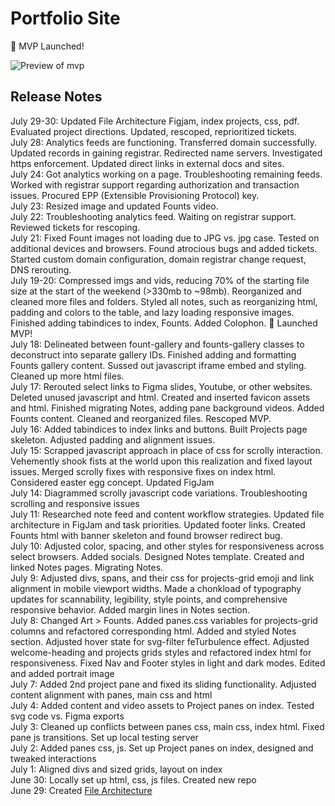 # Portfolio Site
🎉 MVP Launched!

![Preview of mvp](https://github.com/ssaanndwich/ssaanndwich.github.io/blob/main/imgs/mvp_preview.gif)

## Release Notes
July 29-30: Updated File Architecture Figjam, index projects, css, pdf. Evaluated project directions. Updated, rescoped, reprioritized tickets.  
July 28: Analytics feeds are functioning. Transferred domain successfully. Updated records in gaining registrar. Redirected name servers. Investigated https enforcement. Updated direct links in external docs and sites.  
July 24: Got analytics working on a page. Troubleshooting remaining feeds. Worked with registrar support regarding authorization and transaction issues. Procured EPP (Extensible Provisioning Protocol) key.  
July 23: Resized image and updated Founts video.  
July 22: Troubleshooting analytics feed. Waiting on registrar support. Reviewed tickets for rescoping.   
July 21: Fixed Fount images not loading due to JPG vs. jpg case. Tested on additional devices and browsers. Found atrocious bugs and added tickets. Started custom domain configuration, domain registrar change request, DNS rerouting.  
July 19-20: Compressed imgs and vids, reducing 70% of the starting file size at the start of the weekend (>330mb to ~98mb). Reorganized and cleaned more files and folders. Styled all notes, such as reorganizing html, padding and colors to the table, and lazy loading responsive images. Finished adding tabindices to index, Founts. Added Colophon. 🎉 Launched MVP!  
July 18: Delineated between fount-gallery and founts-gallery classes to deconstruct into separate gallery IDs. Finished adding and formatting Founts gallery content. Sussed out javascript iframe embed and styling. Cleaned up more html files.    
July 17: Rerouted select links to Figma slides, Youtube, or other websites. Deleted unused javascript and html. Created and inserted favicon assets and html. Finished migrating Notes, adding pane background videos. Added Founts content. Cleaned and reorganized files. Rescoped MVP.  
July 16: Added tabindices to index links and buttons. Built Projects page skeleton. Adjusted padding and alignment issues.  
July 15: Scrapped javascript approach in place of css for scrolly interaction. Vehemently shook fists at the world upon this realization and fixed layout issues. Merged scrolly fixes with responsive fixes on index html. Considered easter egg concept. Updated FigJam  
July 14: Diagrammed scrolly javascript code variations. Troubleshooting scrolling and responsive issues   
July 11: Researched note feed and content workflow strategies. Updated file architecture in FigJam and task priorities. Updated footer links. Created Founts html with banner skeleton and found browser redirect bug.  
July 10: Adjusted color, spacing, and other styles for responsiveness across select browsers. Added socials. Designed Notes template. Created and linked Notes pages. Migrating Notes.  
July 9: Adjusted divs, spans, and their css for projects-grid emoji and link alignment in mobile viewport widths. Made a chonkload of typography updates for scannability, legibility, style points, and comprehensive responsive behavior. Added margin lines in Notes section.  
July 8: Changed Art > Founts. Added panes.css variables for projects-grid columns and refactored corresponding html. Added and styled Notes section. Adjusted hover state for svg-filter feTurbulence effect. Adjusted welcome-heading and projects grids styles and refactored index html for responsiveness. Fixed Nav and Footer styles in light and dark modes. Edited and added portrait image  
July 7: Added 2nd project pane and fixed its sliding functionality. Adjusted content alignment with panes, main css and html  
July 4: Added content and video assets to Project panes on index. Tested svg code vs. Figma exports  
July 3: Cleaned up conflicts between panes css, main css, index html. Fixed pane js transitions. Set up local testing server  
July 2: Added panes css, js. Set up Project panes on index, designed and tweaked interactions  
July 1: Aligned divs and sized grids, layout on index  
June 30: Locally set up html, css, js files. Created new repo  
June 29: Created [File Architecture](https://www.figma.com/board/Qg4zvh8yEVaYZVqZGrvXEt/Portfolio-Site-Architecture?node-id=0-1&t=7txc5xY1TEpDFp2D-1)  
